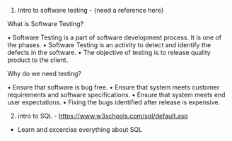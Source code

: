   1. Intro to software testing - {need a reference here}

  What is Software Testing?
  
  •	Software Testing is a part of software development process. It is one of the phases.
  •	Software Testing is an activity to detect and identify the defects in the software.
  •	The objective of testing is to release quality product to the client.

  Why do we need testing?
  
  •	Ensure that software is bug free.
  •	Ensure that system meets customer requirements and software specifications.
  •	Ensure that system meets end user expectations.
  •	Fixing the bugs identified after release is expensive.

  2. intro to SQL - https://www.w3schools.com/sql/default.asp
   -  Learn and excercise everything about SQL
